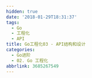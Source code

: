 ```yaml
---
hidden: true
date: '2018-01-29T18:31:37'
tags:
  - Go
  - 工程化
  - API
title: Go工程化03 - API结构和设计
categories:
  - Go进阶
  - 02. Go 工程化
abbrlink: 3685267549
---
```

